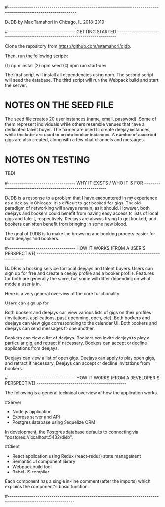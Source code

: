 #----------------------------------------------------------------------------------------------------------------

DJDB
  by Max Tamahori
  in Chicago, IL
  2018-2019

#---------------------------------- GETTING STARTED -----------------------------------------------------------------------------

Clone the repository from https://github.com/mtamahori/djdb.

Then, run the following scripts:

(1) npm install
(2) npm seed
(3) npm run start-dev

The first script will install all dependencies using npm.
The second script will seed the database.
The third script will run the Webpack build and start the server.

# NOTES ON THE SEED FILE

The seed file creates 20 user instances (name, email, password). Some of them represent individuals while others resemble venues that have a dedicated talent buyer. The former are used to create deejay instances, while the latter are used to create booker instances. A number of assorted gigs are also created, along with a few chat channels and messages.

# NOTES ON TESTING

TBD!

#---------------------------------- WHY IT EXISTS / WHO IT IS FOR -----------------------------------------------------------

DJDB is a response to a problem that I have encountered in my experience as a deejay in Chicago: it is difficult to get booked for gigs. The old paradigm of networking will always remain, as it should. However, both deejays and bookers could benefit from having easy access to lists of local gigs and talent, respectively. Deejays are always trying to get booked, and bookers can often benefit from bringing in some new blood.

The goal of DJDB is to make the browsing and booking process easier for both deejays and bookers.

#---------------------------------- HOW IT WORKS (FROM A USER'S PERSPECTIVE) -----------------------------------------------------------------------

DJDB is a booking service for local deejays and talent buyers.
Users can sign up for free and create a deejay profile and a booker profile.
Features for both are generally the same, but some will differ depending on what mode a user is in.

Here is a very general overview of the core functionality:

Users can sign up for

Both bookers and deejays can view various lists of gigs on their profiles (invitations, applications, past, upcoming, open, etc).
Both bookers and deejays can view gigs corresponding to the calendar UI.
Both bookers and deejays can send messages to one another.

Bookers can view a list of deejays.
Bookers can invite deejays to play a particular gig, and retract if necessary.
Bookers can accept or decline applications from deejays.

Deejays can view a list of open gigs.
Deejays can apply to play open gigs, and retract if necessary.
Deejays can accept or decline invitations from bookers.

#---------------------------------- HOW IT WORKS (FROM A DEVELOPER'S PERSPECTIVE) ---------------------------------------------

The following is a general technical overview of how the application works.

#Server
  - Node.js application
  - Express server and API
  - Postgres database using Sequelize ORM

  In development, the Postgres database defaults to connecting via "postgres://localhost:5432/djdb".

#Client
  - React application using Redux (react-redux) state management
  - Semantic UI component library
  - Webpack build tool
  - Babel JS compiler

  Each component has a single in-line comment (after the imports) which explains the component's basic function.

#---------------------------------------------------------------------------------------------------------------
